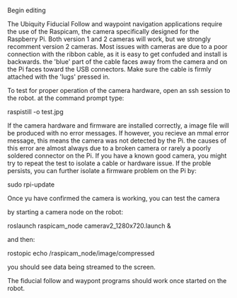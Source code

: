 Begin editing

The Ubiquity Fiducial Follow and waypoint navigation applications require the use of the Raspicam, the camera specifically designed for the Raspberry Pi. Both version 1 and 2 cameras will work, but we strongly recomment version 2 cameras. Most issues with cameras are due to a poor connection with the ribbon cable, as it is easy to get confuded and install is backwards. the 'blue' part of the cable faces away from the camera and on the Pi faces toward the USB connectors. Make sure the cable is firmly attached with the 'lugs' pressed in.

To test for proper operation of the camera hardware, open an ssh session to the robot. at the command prompt type:

raspistill -o test.jpg

If the camera hardware and firmware are installed correctly, a image file will be produced with no error messages.
If however, you recieve an mmal error message, this means the camera was not detected by the Pi. the causes of this error are almost always due to a broken camera or rarely a poorly soldered connector on the Pi. If you have a known good camera, you might try to repeat the test to isolate a cable or hardware issue. If the proble persists, you can further isolate a firmware problem on the Pi by:

sudo rpi-update

Once yu have confirmed the camera is working, you can test the camera

by starting a camera node on the robot:

roslaunch raspicam_node camerav2_1280x720.launch &

and then:

rostopic echo /raspicam_node/image/compressed

you should see data being streamed to the screen.

The fiducial follow and waypont programs should work once started on the robot.


